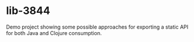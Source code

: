# lib-3844

Demo project showing some possible approaches for exporting a static
API for both Java and Clojure consumption.
